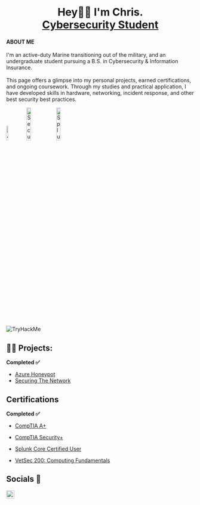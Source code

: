 <div id="header" align="center">

<h1>Hey👋🏽 I'm Chris. 
  <br/>
  <a href="https://www.wgu.edu/">Cybersecurity Student</a></h1>
</div>
  <h4>ABOUT ME</h4>
  
  <p>I'm an active-duty Marine transitioning out of the military, and an undergraduate student pursuing a B.S. in Cybersecurity & Information Insurance.
    <br/>
    <br/>
This page offers a glimpse into my personal projects, earned certifications, and ongoing coursework. Through my studies and practical application, I have developed skills in hardware, networking, incident response, and other best security best practices. </p>
  <div>
  <img src="https://imgur.com/fSwH8CQ.png" height="10%" width="10%" alt="A+">
  <img src="https://imgur.com/xBuhOIm.png" height="15%" width="15%" alt="Security+">
  <img src="https://imgur.com/bMKq2zg.png" height="15%" width="15%" alt="Splunk">
    </br>
  <img src="https://tryhackme-badges.s3.amazonaws.com/Crypss.png" alt="TryHackMe">
  
  </div>
<h2>👨‍💻 Projects:</h2>
<b>Completed ✅</b>

  - [Azure Honeypot](https://github.com/Crypss22/AzureSIEM)
  - [Securing The Network](https://github.com/Crypss22/ThreatDefense)

 <h2>Certifications</h2>
  <b>Completed ✅</b>

  - [CompTIA A+](https://github.com/Crypss22/Crypss22/blob/main/CompTIA%20A%2B%20ce%20certificate.pdf)
  
  - [CompTIA Security+](https://github.com/Crypss22/Crypss22/blob/main/CompTIA%20Security%2B%20ce%20certificate.pdf)
 
  - [Splunk Core Certified User](https://github.com/Crypss22/Crypss22/blob/main/SplunkCoreCertifiedUser.pdf)
    
  - [VetSec 200: Computing Fundamentals](https://github.com/Crypss22/Crypss22/blob/main/VetSec%20200%20Computing%20Fundamentals.pdf)

<h2>Socials 🤳</h2>

[<img align="left" alt="ChrisF | LinkedIn" width="22px" src="https://cdn.jsdelivr.net/npm/simple-icons@v3/icons/linkedin.svg" />][linkedin]

[linkedin]: https://www.linkedin.com/in/chrisfeurtado/
